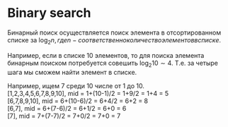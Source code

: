 # Binary search
Бинарный поиск осуществляется поиск элемента в отсортированном списке за $\log_2{n}, где n - соответственно количество элементов в списке$.

Например, если в списке 10 элементов, то для поиска элемента бинарным поиском потребуется совешить $\log_2{10} \sim 4$. Т.е. за четыре шага мы сможем найти элемент в списке.

Например, ищем 7 среди 10 числе от 1 до 10.  
[1,2,3,4,5,6,7,8,9,10], mid = 1+(10-1)/2 = 1+9/2 = 1+4 = 5   
[6,7,8,9,10], mid = 6+(10-6)/2 = 6+4/2 = 6+2 = 8  
[6,7], mid = 6+(7-6)/2 = 6+1/2 = 6+0 = 6  
[7], mid = 7+(7-7)/2 = 7+0/2 = 7+0 = 7  
